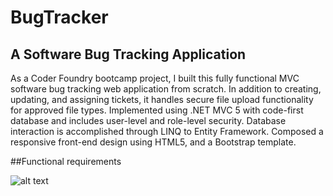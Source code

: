 # BugTracker
## A Software Bug Tracking Application

As a Coder Foundry bootcamp project, I built this fully functional MVC software bug tracking web application from scratch. 
In addition to creating, updating, and assigning tickets, it handles secure file upload functionality for approved file types. 
Implemented using .NET MVC 5 with code-first database and includes user-level and role-level security. 
Database interaction is accomplished through LINQ to Entity Framework. 
Composed a responsive front-end design using HTML5, and a Bootstrap template. 

##Functional requirements

![alt text](https://i.ibb.co/Zz0T3hz/functional-requirements.png)